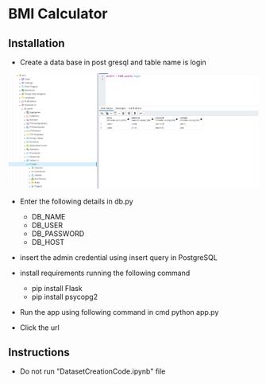 # BMI Calculator

## Installation


- Create a data base in post gresql and table name is login

![](./static/screenshot/db.png)

- Enter the following details in db.py
   - DB_NAME 
   - DB_USER 
   - DB_PASSWORD 
   - DB_HOST

- insert the admin credential using insert query in PostgreSQL

- install requirements running the following command
  - pip install Flask
  - pip install psycopg2
  

- Run the app using following command in cmd 
      python app.py

- Click the url

## Instructions

- Do not run "DatasetCreationCode.ipynb" file
